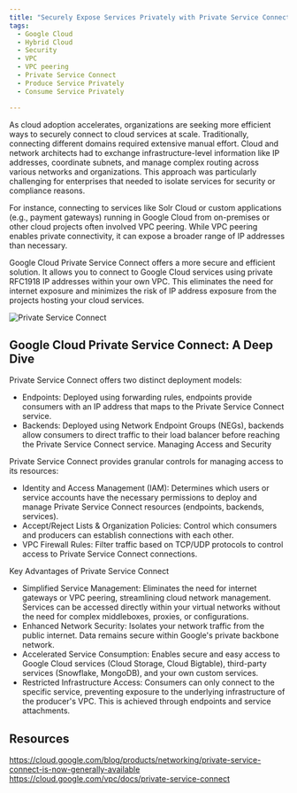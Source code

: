 ```yaml
---
title: "Securely Expose Services Privately with Private Service Connect"
tags:
  - Google Cloud
  - Hybrid Cloud
  - Security
  - VPC
  - VPC peering
  - Private Service Connect
  - Produce Service Privately
  - Consume Service Privately 

---
```


As cloud adoption accelerates, organizations are seeking more efficient ways to securely connect to cloud services at scale. Traditionally, connecting different domains required extensive manual effort. Cloud and network architects had to exchange infrastructure-level information like IP addresses, coordinate subnets, and manage complex routing across various networks and organizations. This approach was particularly challenging for enterprises that needed to isolate services for security or compliance reasons.

For instance, connecting to services like Solr Cloud or custom applications (e.g., payment gateways) running in Google Cloud from on-premises or other cloud projects often involved VPC peering. While VPC peering enables private connectivity, it can expose a broader range of IP addresses than necessary.

Google Cloud Private Service Connect offers a more secure and efficient solution. It allows you to connect to Google Cloud services using private RFC1918 IP addresses within your own VPC. This eliminates the need for internet exposure and minimizes the risk of IP address exposure from the projects hosting your cloud services.

![Private Service Connect](https://cloud.google.com/static/vpc/images/hybrid-access.svg)

## Google Cloud Private Service Connect: A Deep Dive

Private Service Connect offers two distinct deployment models:

* Endpoints: Deployed using forwarding rules, endpoints provide consumers with an IP address that maps to the Private Service Connect service.
* Backends: Deployed using Network Endpoint Groups (NEGs), backends allow consumers to direct traffic to their load balancer before reaching the Private Service Connect service.
Managing Access and Security

Private Service Connect provides granular controls for managing access to its resources:

* Identity and Access Management (IAM): Determines which users or service accounts have the necessary permissions to deploy and manage Private Service Connect resources (endpoints, backends, services).
* Accept/Reject Lists & Organization Policies: Control which consumers and producers can establish connections with each other.
* VPC Firewall Rules: Filter traffic based on TCP/UDP protocols to control access to Private Service Connect connections.

Key Advantages of Private Service Connect

* Simplified Service Management: Eliminates the need for internet gateways or VPC peering, streamlining cloud network management. Services can be accessed directly within your virtual networks without the need for complex middleboxes, proxies, or configurations.
* Enhanced Network Security: Isolates your network traffic from the public internet. Data remains secure within Google's private backbone network.
* Accelerated Service Consumption: Enables secure and easy access to Google Cloud services (Cloud Storage, Cloud Bigtable), third-party services (Snowflake, MongoDB), and your own custom services.
* Restricted Infrastructure Access: Consumers can only connect to the specific service, preventing exposure to the underlying infrastructure of the producer's VPC. This is achieved through endpoints and service attachments.

## Resources

https://cloud.google.com/blog/products/networking/private-service-connect-is-now-generally-available
https://cloud.google.com/vpc/docs/private-service-connect
